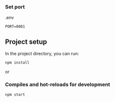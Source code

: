 ### Set port
.env
```
PORT=8081
```

## Project setup

In the project directory, you can run:
```
npm install
```
or
### Compiles and hot-reloads for development
```
npm start
```




